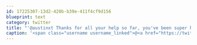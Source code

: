 ```yaml
---
id: 17225307-13d2-420b-b39e-411f4cf9d156
blueprint: text
category: twitter
title: "'@austinxt Thanks for all your help so far, you've been super helpful!"
caption: '<span class="username username_linked">@<a href="https://twitter.com/austinxt" title="Zenia Austin">austinxt</a></span> Thanks for all your help so far, you''ve been super helpful!'
---
```

